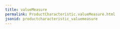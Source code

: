 ```yaml
---
title: valueMeasure
permalink: ProductCharacteristic.valueMeasure.html
jsonid: productcharacteristic_valuemeasure
---
```

